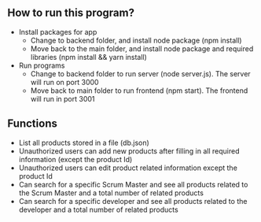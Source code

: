 ## How to run this program?
* Install packages for app
  - Change to backend folder, and install node package (npm install)
  - Move back to the main folder, and install node package and required libraries (npm install && yarn install) 
* Run programs
  - Change to backend folder to run server (node server.js). The server will run on port 3000
  - Move back to main folder to run frontend (npm start). The frontend will run in port 3001
  
  
## Functions
* List all products stored in a file (db.json)
* Unauthorized users can add new products after filling in all required information (except the product Id)
* Unauthorized users can edit product related information except the product Id
* Can search for a specific Scrum Master and see all products related to the Scrum Master and a total number of related products
* Can search for a specific developer and see all products related to the developer and a total number of related products
